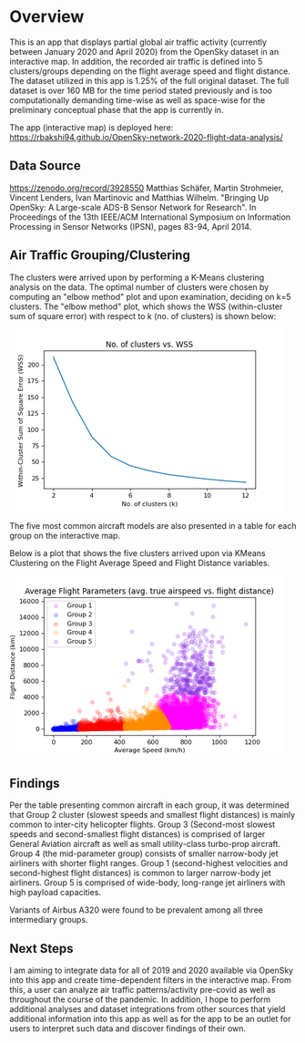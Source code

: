# Overview

This is an app that displays partial global air traffic activity (currently between January 2020 and April 2020) from the OpenSky dataset in an interactive map. In addition, the recorded air traffic is defined into 5 clusters/groups depending on the flight average speed and flight distance. The dataset utilized in this app is 1.25% of the full original dataset. The full dataset is over 160 MB for the time period stated previously and is too computationally demanding time-wise as well as space-wise for the preliminary conceptual phase that the app is currently in.

The app (interactive map) is deployed here: https://rbakshi94.github.io/OpenSky-network-2020-flight-data-analysis/

## Data Source

https://zenodo.org/record/3928550
Matthias Schäfer, Martin Strohmeier, Vincent Lenders, Ivan Martinovic and Matthias Wilhelm.
"Bringing Up OpenSky: A Large-scale ADS-B Sensor Network for Research".
In Proceedings of the 13th IEEE/ACM International Symposium on Information Processing in Sensor Networks (IPSN), pages 83-94, April 2014.

## Air Traffic Grouping/Clustering

The clusters were arrived upon by performing a K-Means clustering analysis on the data. The optimal number of clusters were chosen by computing an "elbow method" plot and upon examination, deciding on k=5 clusters. The "elbow method" plot, which shows the WSS (within-cluster sum of square error) with respect to k (no. of clusters) is shown below:

![KMeans Elbow Method Plot](KMeansElbowMethodPlot.png)

The five most common aircraft models are also presented in a table for each group on the interactive map.

Below is a plot that shows the five clusters arrived upon via KMeans Clustering on the Flight Average Speed and Flight Distance variables.

![Operating Parameters Cluster Plot](flightConditions.png)

## Findings

Per the table presenting common aircraft in each group, it was determined that Group 2 cluster (slowest speeds and smallest flight distances) is mainly common to inter-city helicopter flights. Group 3 (Second-most slowest speeds and second-smallest flight distances) is comprised of larger General Aviation aircraft as well as small utility-class turbo-prop aircraft. Group 4 (the mid-parameter group) consists of smaller narrow-body jet airliners with shorter flight ranges. Group 1 (second-highest velocities and second-highest flight distances) is common to larger narrow-body jet airliners. Group 5 is comprised of wide-body, long-range jet airliners with high payload capacities.

Variants of Airbus A320 were found to be prevalent among all three intermediary groups.

## Next Steps

I am aiming to integrate data for all of 2019 and 2020 available via OpenSky into this app and create time-dependent filters in the interactive map. From this, a user can analyze air traffic patterns/activity pre-covid as well as throughout the course of the pandemic. In addition, I hope to perform additional analyses and dataset integrations from other sources that yield additional information into this app as well as for the app to be an outlet for users to interpret such data and discover findings of their own.
